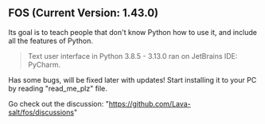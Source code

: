 ## FOS (Current Version: 1.43.0)
Its goal is to teach people that don't know Python how to use it, and include all the features of Python.
> Text user interface in Python 3.8.5 - 3.13.0 ran on JetBrains IDE: PyCharm.

Has some bugs, will be fixed later with updates! Start installing it to your PC by reading "read_me_plz" file.

Go check out the discussion: "https://github.com/Lava-salt/fos/discussions"
